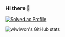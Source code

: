 ### Hi there 👋

[![Solved.ac Profile](http://mazassumnida.wtf/api/generate_badge?boj=selfm)](https://solved.ac/selfm)

![wlwlwon's GitHub stats](https://github-readme-stats.vercel.app/api?username=wlwlon&show_icons=true&theme=radical)
<!--
**wlwlwon/wlwlwon** is a ✨ _special_ ✨ repository because its `README.md` (this file) appears on your GitHub profile.

Here are some ideas to get you started:

- 🔭 I’m currently working on ...
- 🌱 I’m currently learning ...
- 👯 I’m looking to collaborate on ...
- 🤔 I’m looking for help with ...
- 💬 Ask me about ...
- 📫 How to reach me: ...
- 😄 Pronouns: ...
- ⚡ Fun fact: ...
-->
